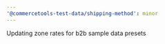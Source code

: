```yaml
---
'@commercetools-test-data/shipping-method': minor
---
```


Updating zone rates for b2b sample data presets
